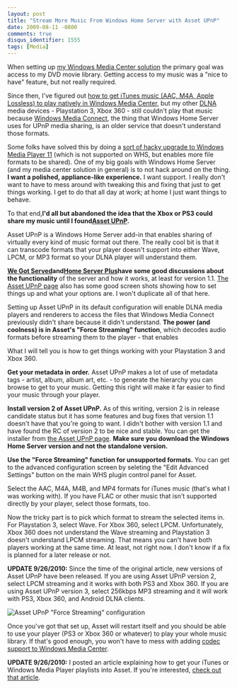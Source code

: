 ```yaml
---
layout: post
title: "Stream More Music From Windows Home Server with Asset UPnP"
date: 2009-08-11 -0800
comments: true
disqus_identifier: 1555
tags: [Media]
---
```

When setting up [my Windows Media Center
solution](/archive/2008/09/30/overview-of-my-media-center-solution.aspx)
the primary goal was access to my DVD movie library. Getting access to
my music was a "nice to have" feature, but not really required.

Since then, I've figured out [how to get iTunes music (AAC, M4A, Apple
Lossless) to play natively in Windows Media
Center](/archive/2009/05/19/getting-itunes-music-to-play-in-windows-media-center.aspx),
but my other [DLNA](http://www.dlna.org) media devices - Playstation 3,
Xbox 360 - still couldn't play that music because [Windows Media
Connect](http://en.wikipedia.org/wiki/Windows_Media_Connect), the thing
that Windows Home Server uses for UPnP media sharing, is an older
service that doesn't understand those formats.

Some folks have solved this by doing a [sort of hacky upgrade to Windows
Media Player
11](http://social.microsoft.com/forums/en-US/whssoftware/thread/82fd0c09-86e0-45a8-b49e-762f89ede333)
(which is not supported on WHS, but enables more file formats to be
shared). One of my big goals with Windows Home Server (and my media
center solution in general) is to not hack around on the thing. **I want
a polished, appliance-like experience.** I want support. I really don't
want to have to mess around with tweaking this and fixing that just to
get things working. I get to do that all day at work; at home I just
want things to behave.

To that end,**I'd all but abandoned the idea that the Xbox or PS3 could
share my music until I found**[**Asset
UPnP**](http://www.dbpoweramp.com/asset-upnp-dlna.htm)**.**

Asset UPnP is a Windows Home Server add-in that enables sharing of
virtually every kind of music format out there. The really cool bit is
that it can transcode formats that your player doesn't support into
either Wave, LPCM, or MP3 format so your DLNA player will understand
them.

[**We Got
Served**](http://www.wegotserved.com/2009/07/19/add-in-review-asset-upnp-media-server/)**and**[**Home
Server Plus**](http://www.whsplus.com/2009/06/01/asset-upnp/)**have some
good discussions about the functionality** of the server and how it
works, at least for version 1.1. [The Asset UPnP
page](http://www.dbpoweramp.com/asset-whs-manual.html) also has some
good screen shots showing how to set things up and what your options
are. I won't duplicate all of that here.

Setting up Asset UPnP in its default configuration will enable DLNA
media players and renderers to access the files that Windows Media
Connect previously didn't share because it didn't understand. **The
power (and coolness) is in Asset's "Force Streaming" function**, which
decodes audio formats before streaming them to the player - that enables

What I will tell you is how to get things working with your Playstation
3 and Xbox 360.

**Get your metadata in order.** Asset UPnP makes a lot of use of
metadata tags - artist, album, album art, etc. - to generate the
hierarchy you can browse to get to your music. Getting this right will
make it far easier to find your music through your player.

**Install version 2 of Asset UPnP.** As of this writing, version 2 is
in release candidate status but it has some features and bug fixes that
version 1.1 doesn't have that you're going to want. I didn't bother with
version 1.1 and have found the RC of version 2 to be nice and stable.
You can get the installer from [the Asset UPnP
page](http://www.dbpoweramp.com/asset-upnp-dlna.htm). **Make sure you
download the Windows Home Server version and not the standalone
version.**

**Use the "Force Streaming" function for unsupported formats.** You can
get to the advanced configuration screen by seleting the "Edit Advanced
Settings" button on the main WHS plugin control panel for Asset.

Select the AAC, M4A, M4B, and MP4 formats for iTunes music (that's what
I was working with). If you have FLAC or other music that isn't
supported directly by your player, select those formats, too.

Now the tricky part is to pick which format to stream the selected items
in. For Playstation 3, select Wave. For Xbox 360, select LPCM.
Unfortunately, Xbox 360 does not understand the Wave streaming and
Playstation 3 doesn't understand LPCM streaming. That means you can't
have both players working at the same time. At least, not right now. I
don't know if a fix is planned for a later release or not.

**UPDATE 9/26/2010:** Since the time of the original article, new
versions of Asset UPnP have been released. If you are using Asset UPnP
version 2, select LPCM streaming and it works with both PS3 and Xbox
360. If you are using Asset UPnP version 3, select 256kbps MP3 streaming
and it will work with PS3, Xbox 360, and Android DLNA clients.

![Asset UPnP "Force Streaming"
configuration](https://hyqi8g.bl3301.livefilestore.com/y2pmiAcwUNuGL6JSzFCOw8y-H2Cm4xHvkc1kb1yzFKPxsqKYwL24L4Y9Bfxikpxg4yWWNXQDSQn3zwU6pA3OzvNv5sEtCOLGJySaYEHci_dOoU/20090811assetitunesconfiguratio.png?psid=1)

Once you've got that set up, Asset will restart itself and you should be
able to use your player (PS3 or Xbox 360 or whatever) to play your whole
music library. If that's good enough, you won't have to mess with adding
[codec support to Windows Media
Center](/archive/2009/05/19/getting-itunes-music-to-play-in-windows-media-center.aspx).

**UPDATE 9/26/2010:** I posted an article explaining how to get your
iTunes or Windows Media Player playlists into Asset. If you're
interested, [check out that
article](/archive/2010/09/26/creating-playlists-in-asset-upnp.aspx).

